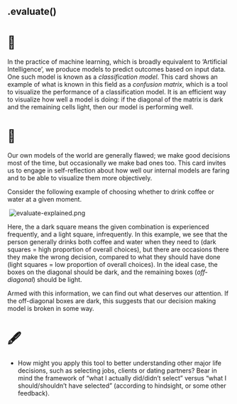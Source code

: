 ## .evaluate()

# 🔬

In the practice of machine learning, which is broadly equivalent to ‘Artificial Intelligence’, we produce models to predict outcomes based on input data. One such model is known as a *classification model*. This card shows an example of what is known in this field as a *confusion matrix*, which is a tool to visualize the performance of a classification model. It is an efficient way to visualize how well a model is doing: if the diagonal of the matrix is dark and the remaining cells light, then our model is performing well.

# 🧩

Our own models of the world are generally flawed; we make good decisions most of the time, but occasionally we make bad ones too. This card invites us to engage in self-reflection about how well our internal models are faring and to be able to visualize them more objectively.

Consider the following example of choosing whether to drink coffee or water at a given moment. 

​              ![evaluate-explained.png](https://images.squarespace-cdn.com/content/v1/60043bedc8cd610112a582cd/1619644525540-JDMWP2FRHH63CWHXJKX9/evaluate-explained.png?format=750w)            

Here, the a dark square means the given combination is experienced frequently, and a light square, infrequently. In this example, we see that the person generally drinks both coffee and water when they need to (dark squares = high proportion of overall choices), but there are occasions there they make the wrong decision, compared to what they should have done (light squares = low proportion of overall choices). In the ideal case, the boxes on the diagonal should be dark, and the remaining boxes (*off-diagonal*) should be light.

Armed with this information, we can find out what deserves our attention. If the off-diagonal boxes are dark, this suggests that our decision making model is broken in some way. 

# 🖋️

- How might you apply this tool to better understanding other major life decisions, such as selecting jobs, clients or dating partners? Bear in mind the framework of “what I actually did/didn’t select” versus “what I should/shouldn’t have selected” (according to hindsight, or some other feedback).